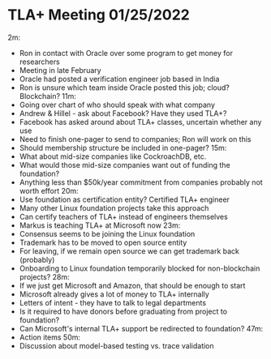 # TLA+ Meeting 01/25/2022
2m:
  * Ron in contact with Oracle over some program to get money for researchers
  * Meeting in late February
  * Oracle had posted a verification engineer job based in India
  * Ron is unsure which team inside Oracle posted this job; cloud? Blockchain?
11m:
  * Going over chart of who should speak with what company
  * Andrew & Hillel - ask about Facebook? Have they used TLA+?
  * Facebook has asked around about TLA+ classes, uncertain whether any use
  * Need to finish one-pager to send to companies; Ron will work on this
  * Should membership structure be included in one-pager?
15m:
  * What about mid-size companies like CockroachDB, etc.
  * What would those mid-size companies want out of funding the foundation?
  * Anything less than $50k/year commitment from companies probably not worth effort
20m:
  * Use foundation as certification entity? Certified TLA+ engineer
  * Many other Linux foundation projects take this approach
  * Can certify teachers of TLA+ instead of engineers themselves
  * Markus is teaching TLA+ at Microsoft now
23m:
  * Consensus seems to be joining the Linux foundation
  * Trademark has to be moved to open source entity
  * For leaving, if we remain open source we can get trademark back (probably)
  * Onboarding to Linux foundation temporarily blocked for non-blockchain projects?
28m:
  * If we just get Microsoft and Amazon, that should be enough to start
  * Microsoft already gives a lot of money to TLA+ internally
  * Letters of intent - they have to talk to legal departments
  * Is it required to have donors before graduating from project to foundation?
  * Can Microsoft's internal TLA+ support be redirected to foundation?
47m:
  * Action items
50m:
  * Discussion about model-based testing vs. trace validation
